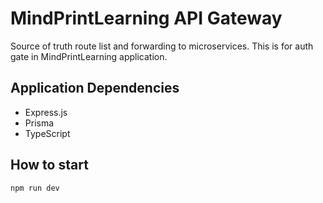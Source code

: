 # MindPrintLearning API Gateway

Source of truth route list and forwarding to microservices. This is for auth gate in MindPrintLearning application.

## Application Dependencies

- Express.js
- Prisma
- TypeScript

## How to start

```
npm run dev
```
